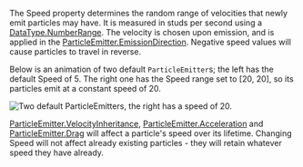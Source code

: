 The Speed property determines the random range of velocities that newly emit particles may have. It is measured in studs per second using a [DataType.NumberRange](https://developer.roblox.com/search#stq=NumberRange). The velocity is chosen upon emission, and is applied in the [ParticleEmitter.EmissionDirection](https://developer.roblox.com/api-reference/property/ParticleEmitter/EmissionDirection). Negative speed values will cause particles to travel in reverse.

Below is an animation of two default `ParticleEmitter`s; the left has the default Speed of 5. The right one has the Speed range set to [20, 20], so its particles emit at a constant speed of 20.

![Two default ParticleEmitters, the right has a speed of 20.][1]

[ParticleEmitter.VelocityInheritance](https://developer.roblox.com/api-reference/property/ParticleEmitter/VelocityInheritance), [ParticleEmitter.Acceleration](https://developer.roblox.com/api-reference/property/ParticleEmitter/Acceleration) and [ParticleEmitter.Drag](https://developer.roblox.com/api-reference/property/ParticleEmitter/Drag) will affect a particle's speed over its lifetime. Changing Speed will not affect already existing particles - they will retain whatever speed they have already.

[1]: https://developer.roblox.com/assets/blte13fc189c250bd2b/ParticleEmitter_Speed.gif